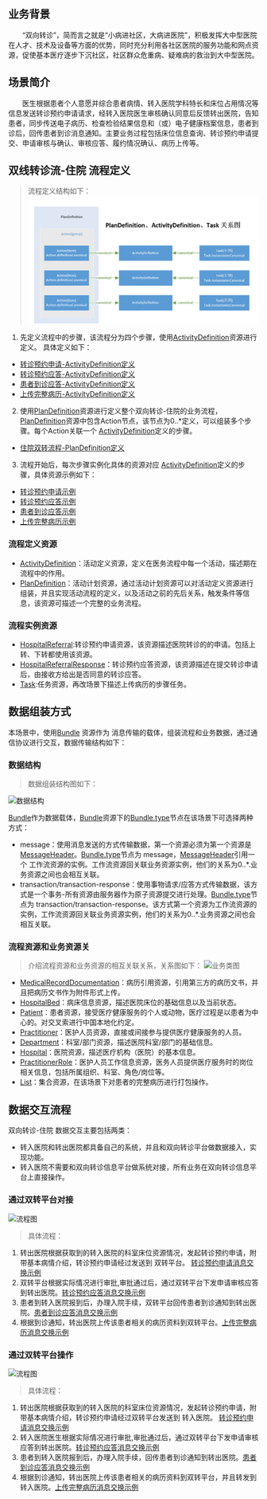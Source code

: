 ## 业务背景
&emsp;&emsp;“双向转诊”，简而言之就是“小病进社区，大病进医院”，积极发挥大中型医院在人才、技术及设备等方面的优势，同时充分利用各社区医院的服务功能和网点资源，促使基本医疗逐步下沉社区，社区群众危重病、疑难病的救治到大中型医院。

## 场景简介
&emsp;&emsp;医生根据患者个人意愿并综合患者病情、转入医院学科特长和床位占用情况等信息发送转诊预约申请请求，经转入医院医生审核确认同意后反馈转出医院，告知患者，同步传送电子病历、检查检验结果信息和（或）电子健康档案信息，患者到诊后，回传患者到诊消息通知。主要业务过程包括床位信息查询、转诊预约申请提交、申请审核与确认、审核应答、履约情况确认、病历上传等。


## 双线转诊流-住院 流程定义


>流程定义结构如下：
![流程定义](PlanDefinition-ActivityDefinition-Task-Relationship.png)
  
1.	先定义流程中的步骤，该流程分为四个步骤，使用[ActivityDefinition](http://hl7.org/fhir/r4/activitydefinition.html)资源进行定义。
具体定义如下：
- [转诊预约申请-ActivityDefinition定义](https://build.fhir.org/ig/karldavids/CN-Public-Health-Core-R4/ActivityDefinition-ActivityDefinition-application-for-referral-appointment.html)
- [转诊预约应答-ActivityDefinition定义](https://build.fhir.org/ig/karldavids/CN-Public-Health-Core-R4/ActivityDefinition-ActivityDefinition-application-for-referral-appointment-response.html)
- [患者到诊应答-ActivityDefinition定义](https://build.fhir.org/ig/karldavids/CN-Public-Health-Core-R4/ActivityDefinition-ActivityDefinition-patient-arrive-response.html)
- [上传完整病历-ActivityDefinition定义](https://build.fhir.org/ig/karldavids/CN-Public-Health-Core-R4/ActivityDefinition-ActivityDefinition-medical-records-submitted.html)

2.	使用[PlanDefinition](http://hl7.org/fhir/r4/plandefinition.html)资源进行定义整个双向转诊-住院的业务流程，[PlanDefinition](http://hl7.org/fhir/r4/plandefinition.html)资源中包含Action节点，该节点为0..*定义，可以组装多个步骤。每个Action关联一个 [ActivityDefinition](http://hl7.org/fhir/r4/activitydefinition.html)定义的步骤。
- [住院双转流程-PlanDefinition定义](https://build.fhir.org/ig/karldavids/CN-Public-Health-Core-R4/PlanDefinition-PlanDefinition-hospital-referral.html)
3.	流程开始后，每次步骤实例化具体的资源对应 [ActivityDefinition](http://hl7.org/fhir/r4/activitydefinition.html)定义的步骤，具体资源示例如下：

- [转诊预约申请示例](https://build.fhir.org/ig/karldavids/CN-Public-Health-Core-R4/Appointment-HospitalReferral-example.html)
- [转诊预约应答示例](https://build.fhir.org/ig/karldavids/CN-Public-Health-Core-R4/AppointmentResponse-HospitalReferralResponse-example.html)
- [患者到诊应答示例](https://build.fhir.org/ig/karldavids/CN-Public-Health-Core-R4/AppointmentResponse-PatientArriveResponse-example.html)
- [上传完整病历示例](https://build.fhir.org/ig/karldavids/CN-Public-Health-Core-R4/Task-Medical-records-submitted-example.html)


### 流程定义资源
- [ActivityDefinition](http://hl7.org/fhir/r4/activitydefinition.html)：活动定义资源，定义在医务流程中每一个活动，描述期在流程中的作用。
- [PlanDefinition](http://hl7.org/fhir/r4/plandefinition.html)：活动计划资源，通过活动计划资源可以对活动定义资源进行组装，并且实现活动流程的定义，以及活动之前的先后关系，触发条件等信息，该资源可描述一个完整的业务流程。

### 流程实例资源
- [HospitalReferral](https://build.fhir.org/ig/karldavids/CN-Public-Health-Core-R4/StructureDefinition-hospital-referral.html):转诊预约申请资源，该资源描述医院转诊的的申请。包括上转、下转都使用该资源。
- [HospitalReferralResponse](https://build.fhir.org/ig/karldavids/CN-Public-Health-Core-R4/StructureDefinition-hospital-referral-response.html)：转诊预约应答资源，该资源描述在提交转诊申请后，由接收方给出是否同意的转诊应答。
- [Task](http://hl7.org/fhir/r4/task.html):任务资源，再改场景下描述上传病历的步骤任务。


## 数据组装方式

本场景中，使用[Bundle](http://hl7.org/fhir/r4/bundle.html) 资源作为 消息传输的载体，组装流程和业务数据，通过通信协议进行交互，数据传输结构如下：

### 数据结构

>数据组装结构图如下：

![数据结构](structure-bundle.png) 

[Bundle](http://hl7.org/fhir/r4/bundle.html)作为数据载体，[Bundle](http://hl7.org/fhir/r4/bundle.html)资源下的[Bundle.type](http://hl7.org/fhir/r4/bundle-definitions.html#Bundle.type)节点在该场景下可选择两种方式：
- message：使用消息发送的方式传输数据，第一个资源必须为第一个资源是[MessageHeader](http://hl7.org/fhir/r4/messageheader.html)。[Bundle.type](http://hl7.org/fhir/r4/bundle-definitions.html#Bundle.type)节点为 message，[MessageHeader](http://hl7.org/fhir/r4/messageheader.html)引用一个 工作流资源的实例。工作流资源回关联业务资源实例，他们的关系为0..*.业务资源之间也会相互关联。
- transaction/transaction-response：使用事物请求/应答方式传输数据，该方式是一个事务-所有资源由服务器作为原子资源提交进行处理。[Bundle.type](http://hl7.org/fhir/r4/bundle-definitions.html#Bundle.type)节点为 transaction/transaction-response。该方式第一个资源为工作流资源的实例，工作流资源回关联业务资源实例，他们的关系为0..*.业务资源之间也会相互关联。


### 流程资源和业务资源关  

>介绍流程资源和业务资源的相互关联关系，关系图如下：
![业务类图](Class.png)

- [MedicalRecordDocumentation](https://build.fhir.org/ig/HL7China/CN-CORE-R4/branches/develop/StructureDefinition-medical-record-documentation.html)：病历引用资源，引用第三方的病历文书，并且把病历文书作为附件形式上传。
- [HospitalBed](https://build.fhir.org/ig/HL7China/CN-CORE-R4/branches/develop/StructureDefinition-hospital-bed.html)：病床信息资源，描述医院床位的基础信息以及当前状态。
- [Patient](https://build.fhir.org/ig/HL7China/CN-CORE-R4/branches/develop/StructureDefinition-Patient.html)：患者资源，接受医疗健康服务的个人或动物，医疗过程是以患者为中心的。对交叉索进行中国本地化约定。
- [Practitioner](https://build.fhir.org/ig/HL7China/CN-CORE-R4/branches/develop/StructureDefinition-Practitioner.html)：医护人员资源，直接或间接参与提供医疗健康服务的人员。
- [Department](https://build.fhir.org/ig/HL7China/CN-CORE-R4/branches/develop/StructureDefinition-Department.html)：科室/部门资源，描述医院科室/部门的基础信息。
- [Hospital](https://build.fhir.org/ig/HL7China/CN-CORE-R4/branches/develop/StructureDefinition-Hospital.html)：医院资源，描述医疗机构（医院）的基本信息。
- [PractitionerRole](https://build.fhir.org/ig/HL7China/CN-CORE-R4/branches/develop/StructureDefinition-PractitionerRole.html)：医护人员工作信息资源，医务人员提供医疗服务时的岗位相关信息，包括所属组织、科室、角色/岗位等。
- [List](http://hl7.org/fhir/r4/list.html)：集合资源，在该场景下对患者的完整病历进行打包操作。



## 数据交互流程

双向转诊-住院 数据交互主要包括两类：
- 转入医院和转出医院都具备自己的系统，并且和双向转诊平台做数据接入，实现功能。
- 转入医院不需要和双向转诊信息平台做系统对接，所有业务在双向转诊信息平台上直接操作。
  
### 通过双转平台对接

![流程图](sequence-platform.png)

>具体流程：

1.	转出医院根据获取到的转入医院的科室床位资源情况，发起转诊预约申请，附带基本病情介绍，转诊预约申请经过发送到 双转平台。 [转诊预约申请消息交换示例](https://build.fhir.org/ig/karldavids/CN-Public-Health-Core-R4/Bundle-Bundle-hospital-referral-example.html)
2.	双转平台根据实际情况进行审批,审批通过后，通过双转平台下发申请审核应答到转出医院。[转诊预约应答消息交换示例](https://build.fhir.org/ig/karldavids/CN-Public-Health-Core-R4/Bundle-Bundle-hospital-referral-response-example.html)
3.	患者到转入医院报到后，办理入院手续，双转平台回传患者到诊通知到转出医院。[患者到诊应答消息交换示例](https://build.fhir.org/ig/karldavids/CN-Public-Health-Core-R4/Bundle-Bundle-patient-arrive-response-example.html)
4.	根据到诊通知，转出医院上传该患者相关的病历资料到双转平台。[上传完整病历消息交换示例](https://build.fhir.org/ig/karldavids/CN-Public-Health-Core-R4/Bundle-Bundle-medical-records-submitted-example.html)

### 通过双转平台操作

![流程图](sequence.png)

> 具体流程：

1.	转出医院根据获取到的转入医院的科室床位资源情况，发起转诊预约申请，附带基本病情介绍，转诊预约申请经过双转平台发送到 转入医院。 [转诊预约申请消息交换示例](https://build.fhir.org/ig/karldavids/CN-Public-Health-Core-R4/Bundle-Bundle-hospital-referral-example.html)	
2.	转入医院医生根据实际情况进行审批,审批通过后，通过双转平台下发申请审核应答到转出医院。[转诊预约应答消息交换示例](https://build.fhir.org/ig/karldavids/CN-Public-Health-Core-R4/Bundle-Bundle-hospital-referral-response-example.html)
3.	患者到转入医院报到后，办理入院手续，回传患者到诊通知到转出医院。[患者到诊应答消息交换示例](https://build.fhir.org/ig/karldavids/CN-Public-Health-Core-R4/Bundle-Bundle-patient-arrive-response-example.html)
4.	根据到诊通知，转出医院上传该患者相关的病历资料到双转平台，并且转发到转入医院。[上传完整病历消息交换示例](https://build.fhir.org/ig/karldavids/CN-Public-Health-Core-R4/Bundle-Bundle-medical-records-submitted-example.html)




